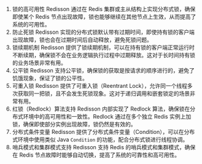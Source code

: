 1. 锁的高可用性
Redisson 通过在 Redis 集群或主从结构上实现分布式锁，确保即使某个 Redis 节点出现故障，锁也能够继续在其他节点上生效，从而提高了系统的可用性。
2. 防止死锁
Redisson 实现的分布式锁默认带有过期时间，即使持有锁的客户端出现故障，锁也会在过期时间后自动释放，避免死锁问题。
3. 锁续期机制
Redisson 提供了锁续期机制，可以在持有锁的客户端正常运行时不断续期，确保锁不会在业务逻辑执行过程中过期释放。这对于长时间持有锁的业务场景非常有用。
4. 公平锁
Redisson 支持公平锁，确保锁的获取是按请求的顺序进行的，避免了饥饿现象，保证了锁的公平性。
5. 可重入锁
Redisson 提供了可重入锁（Reentrant Lock），允许同一个线程多次获取同一把锁，且不会发生死锁现象。这对于递归调用和嵌套锁定的场景非常有用。
6. 红锁（Redlock）算法支持
Redisson 内部实现了 Redlock 算法，确保锁在分布式环境中的高可用性和一致性。Redlock 通过在多个独立 Redis 实例上加锁，确保即使部分实例出现故障，锁仍然是有效的。
7. 分布式条件变量
Redisson 提供了分布式条件变量（Condition），可以在分布式环境中使用类似 Java `Condition` 的功能，配合分布式锁进行线程协调。
8. 哨兵模式和集群模式支持
Redisson 支持 Redis 的哨兵模式和集群模式，确保在 Redis 节点故障时能够自动切换，提高了系统的可靠性和高可用性。